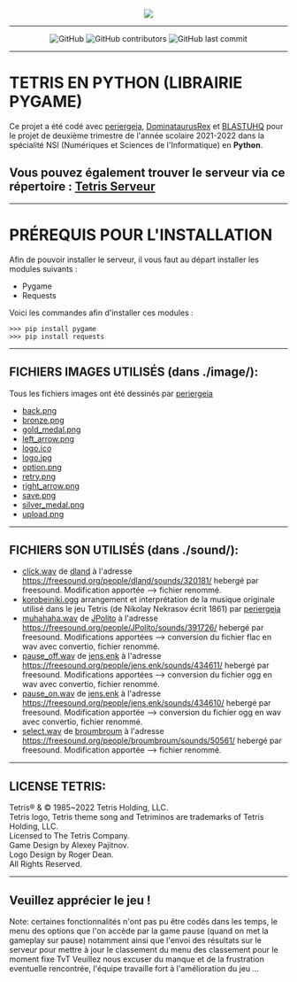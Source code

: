 <div align="center">
  <img src="https://seeklogo.com/images/T/tetris-logo-5F5DFBCE21-seeklogo.com.png">
</div>

---

<div align="center">
  <img alt="GitHub" src="https://img.shields.io/github/license/Jouca/Tetris?style=for-the-badge">
  <img alt="GitHub contributors" src="https://img.shields.io/github/contributors/Jouca/Tetris?style=for-the-badge">
  <img alt="GitHub last commit" src="https://img.shields.io/github/last-commit/Jouca/Tetris?style=for-the-badge">
</div>

---

<h1>TETRIS EN PYTHON (LIBRAIRIE PYGAME)</h1>
<p>Ce projet a été codé avec <a href="https://github.com/periergeia">periergeia</a>, <a href="https://github.com/DominataurusRex">DominataurusRex</a> et <a href="https://github.com/BLASTUHQ">BLASTUHQ</a> pour le projet de deuxième trimestre de l'année scolaire 2021-2022 dans la spécialité NSI (Numériques et Sciences de l'Informatique) en <b>Python</b>.
  
<h2>Vous pouvez également trouver le serveur via ce répertoire : <a href="https://github.com/Jouca/Tetris-Server">Tetris Serveur</a></h2>

---

<h1>PRÉREQUIS POUR L'INSTALLATION</h1>

<p>Afin de pouvoir installer le serveur, il vous faut au départ installer les modules suivants :</p>
<ul>
  <li>Pygame</li>
  <li>Requests</li>
</ul>

<p>Voici les commandes afin d'installer ces modules :</p>

```
>>> pip install pygame
>>> pip install requests
```

---

<h2>FICHIERS IMAGES UTILISÉS (dans ./image/):</h2>

Tous les fichiers images ont été dessinés par <a href="https://github.com/periergeia">periergeia</a>
- [back.png](./image/back.png)
- [bronze.png](./image/bronze_medal.png)
- [gold_medal.png](./image/gold_medal.png)
- [left_arrow.png](./image/left_arrow.png)
- [logo.ico](./image/logo.ico)
- [logo.jpg](./image/logo.jpg)
- [option.png](./image/option.png)
- [retry.png](./image/retry.png)
- [right_arrow.png](./image/right_arrow.png)
- [save.png](./image/save.png)
- [silver_medal.png](./image/silver_medal.png)
- [upload.png](./image/upload.png)

---

<h2>FICHIERS SON UTILISÉS (dans ./sound/):</h2>

- [click.wav](./sound/click.wav) de <u>dland</u> à l'adresse <a href="https://freesound.org/people/dland/sounds/320181/">https://freesound.org/people/dland/sounds/320181/</a> hebergé par freesound. Modification apportée --> fichier renommé.
- [korobeiniki.ogg](./sound/korobeiniki.ogg) arrangement et interprétation de la musique originale utilisé dans le jeu Tetris (de Nikolay Nekrasov écrit 1861) par <a href="https://github.com/periergeia">periergeia</a>
- [muhahaha.wav](./sound/muhahaha.wav) de <u>JPolito</u> à l'adresse <a href="https://freesound.org/people/JPolito/sounds/391726/">https://freesound.org/people/JPolito/sounds/391726/</a> hebergé par freesound. Modifications apportées --> conversion du fichier flac en wav avec convertio, fichier renommé.
- [pause_off.wav](./sound/pause_off.wav) de <u>jens.enk</u> à l'adresse <a href="https://freesound.org/people/jens.enk/sounds/434611/">https://freesound.org/people/jens.enk/sounds/434611/</a> hebergé par freesound. Modifications apportées --> conversion du fichier ogg en wav avec convertio, fichier renommé.
- [pause_on.wav](./sound/pause_on.wav) de <u>jens.enk</u> à l'adresse <a href="https://freesound.org/people/jens.enk/sounds/434610/">https://freesound.org/people/jens.enk/sounds/434610/</a> hebergé par freesound. Modification apportée --> conversion du fichier ogg en wav avec convertio, fichier renommé.
- [select.wav](./sound/select.wav) de <u>broumbroum</u> à l'adresse <a href="https://freesound.org/people/broumbroum/sounds/50561/">https://freesound.org/people/broumbroum/sounds/50561/</a> hebergé par freesound. Modification apportée --> fichier renommé.

---

<h2>LICENSE TETRIS:</h2>

Tetris® & © 1985~2022 Tetris Holding, LLC.<br>
Tetris logo, Tetris theme song and Tetriminos are trademarks of Tetris Holding, LLC.<br>
Licensed to The Tetris Company.<br>
Game Design by Alexey Pajitnov.<br>
Logo Design by Roger Dean.<br>
All Rights Reserved.

---

<h2>Veuillez apprécier le jeu !</h2>

Note: certaines fonctionnalités n'ont pas pu être codés dans les temps, le menu des options que l'on accède par la game pause (quand on met la gameplay sur pause) notamment ainsi que l'envoi des résultats sur le serveur pour mettre à jour le classement du menu des classement pour le moment fixe TvT
Veuillez nous excuser du manque et de la frustration eventuelle rencontrée, l'équipe travaille fort à l'amélioration du jeu ...
